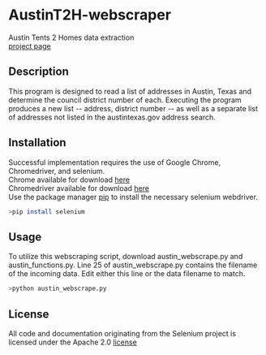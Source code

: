 # AustinT2H-webscraper
Austin Tents 2 Homes data extraction
<br>[project page](www.lizma.de/T2Haustin/austin_landing.html)

## Description
This program is designed to read a list of addresses in Austin, Texas and determine the council district number of each. Executing the program produces a new list -- address, district number -- as well as a separate list of addresses not listed in the austintexas.gov address search.

## Installation
Successful implementation requires the use of Google Chrome, Chromedriver, and selenium.
<br> Chrome available for download [here](https://www.google.com/chrome/)
<br>Chromedriver available for download [here](https://chromedriver.chromium.org/downloads)
<br>Use the package manager [pip](https://pip.pypa.io/en/stable/) to install the necessary selenium webdriver.

```bash
>pip install selenium
```
## Usage
To utilize this webscraping script, download austin_webscrape.py and austin_functions.py. Line 25 of austin_webscrape.py contains the filename of the incoming data.  Edit either this line or the data filename to match.
```bash
>python austin_webscrape.py
```

## License
All code and documentation originating from the Selenium project is licensed under the Apache 2.0 [license](http://www.apache.org/licenses/LICENSE-2.0)
